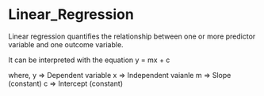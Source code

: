 # Linear_Regression

Linear regression quantifies the relationship between one or more predictor variable and one outcome variable. 

It can be interpreted with the equation
y = mx + c

where,
y => Dependent variable
x => Independent vaianle
m => Slope (constant)
c => Intercept (constant)
